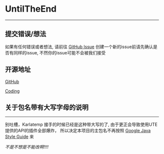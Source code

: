 # UntilTheEnd

---

## 提交错误/想法
如果有任何错误或者想法, 请前往 [GitHub Issue](https://github.com/Karlatemp/UntilTheEnd/issues?q=is%3Aissue)
创建一个新的issue前请先确认是否有同样的issue, 不然你的issue可能不会被我们接受

## 开源地址

[GitHub](https://github.com/Karlatemp/UntilTheEnd)

[Coding](https://e.coding.net/untiltheend/UntilTheEnd.git)

## 关于包名带有大写字母的说明

---
别吐槽，Karlatemp 接手的时候已经是这种带大写的了,
由于更正会导致使用UTE提供的API的插件全部爆炸，
所以决定本项目的主包名不再按照
[Google Java Style Guide](https://google.github.io/styleguide/javaguide.html)
来

*不是不想是不能改啊!!!!*

